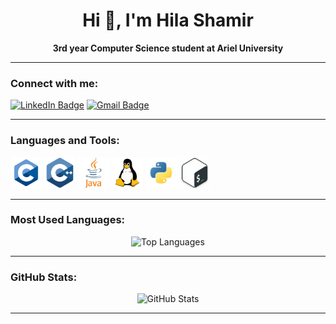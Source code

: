 <div align="center">
  
# Hi 👋, I'm Hila Shamir
  
**3rd year Computer Science student at Ariel University**

</div>

---

### Connect with me:
[![LinkedIn Badge](https://img.shields.io/badge/LinkedIn-blue?style=for-the-badge&logo=linkedin&logoColor=white)](https://www.linkedin.com/in/hila-shamir-6b5b2a274)
[![Gmail Badge](https://img.shields.io/badge/-hila.shamir99@gmail.com-c14438?style=for-the-badge&logo=Gmail&logoColor=white)](mailto:hila.shamir99@gmail.com)

---

### Languages and Tools:
<p align="left">
  <img alt="C" width="50px" src="https://raw.githubusercontent.com/github/explore/main/topics/c/c.png" />
  <img alt="C++" width="50px" src="https://raw.githubusercontent.com/github/explore/main/topics/cpp/cpp.png" />
  <img alt="Java" width="50px" src="https://raw.githubusercontent.com/github/explore/main/topics/java/java.png" />
  <img alt="Linux" width="50px" src="https://raw.githubusercontent.com/github/explore/main/topics/linux/linux.png" />
  <img alt="Python" width="50px" src="https://raw.githubusercontent.com/github/explore/main/topics/python/python.png" />
  <img alt="Shell" width="50px" src="https://raw.githubusercontent.com/github/explore/main/topics/shell/shell.png" />
</p>

---

### Most Used Languages:
<div align="center">
  <img src="https://github-readme-stats.vercel.app/api/top-langs/?username=hila1999&layout=compact&hide_border=true&title_color=black&text_color=black&bg_color=ffffff&card_width=450" alt="Top Languages"/>
</div>

---

### GitHub Stats:
<div align="center">
  <img src="https://github-readme-stats.vercel.app/api?username=hila1999&show_icons=true&hide_border=true&title_color=black&icon_color=black&text_color=black&bg_color=ffffff" alt="GitHub Stats" width="450"/>
</div>

---


